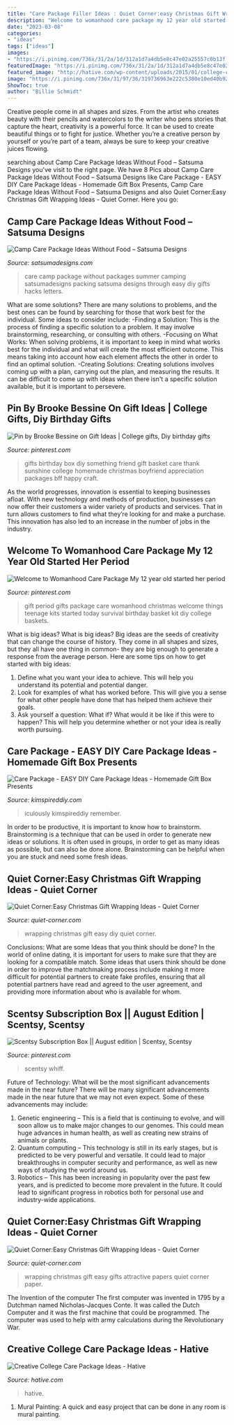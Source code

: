 ```yaml
---
title: "Care Package Filler Ideas : Quiet Corner:easy Christmas Gift Wrapping Ideas"
description: "Welcome to womanhood care package my 12 year old started her period"
date: "2023-03-08"
categories:
- "ideas"
tags: ["ideas"]
images:
- "https://i.pinimg.com/736x/31/2a/1d/312a1d7a4db5e8c47e02a25557c0b13f.jpg"
featuredImage: "https://i.pinimg.com/736x/31/2a/1d/312a1d7a4db5e8c47e02a25557c0b13f.jpg"
featured_image: "http://hative.com/wp-content/uploads/2015/01/college-care-package-ideas/2-creative-college-care-package-ideas.jpg"
image: "https://i.pinimg.com/736x/31/97/36/319736963e222c5380e10ed40b925a91.jpg"
ShowToc: true
author: "Billie Schmidt"
---
```



Creative people come in all shapes and sizes. From the artist who creates beauty with their pencils and watercolors to the writer who pens stories that capture the heart, creativity is a powerful force. It can be used to create beautiful things or to fight for justice. Whether you’re a creative person by yourself or you’re part of a team, always be sure to keep your creative juices flowing.

	

		
searching about Camp Care Package Ideas Without Food – Satsuma Designs you've visit to the right page. We have 8 Pics about Camp Care Package Ideas Without Food – Satsuma Designs like Care Package - EASY DIY Care Package Ideas - Homemade Gift Box Presents, Camp Care Package Ideas Without Food – Satsuma Designs and also Quiet Corner:Easy Christmas Gift Wrapping Ideas - Quiet Corner. Here you go:
		
    
## Camp Care Package Ideas Without Food – Satsuma Designs

<img loading=lazy src="https://cdn.shopify.com/s/files/1/0791/9807/files/camp_care_package_ideas_without_food_11.jpg?v=1531340008" onerror="this.onerror=null;this.src='https://tse3.mm.bing.net/th?id=OIP.vVSMKFFJngW66l3bWAmg6wHaKY&amp;pid=15.1';" alt="Camp Care Package Ideas Without Food – Satsuma Designs">

_Source: satsumadesigns.com_

>care camp package without packages summer camping satsumadesigns packing satsuma designs through easy diy gifts hacks letters. 

	

What are some solutions?
There are many solutions to problems, and the best ones can be found by searching for those that work best for the individual. Some ideas to consider include: 
-Finding a Solution: This is the process of finding a specific solution to a problem. It may involve brainstorming, researching, or consulting with others. 
-Focusing on What Works: When solving problems, it is important to keep in mind what works best for the individual and what will create the most efficient outcome. This means taking into account how each element affects the other in order to find an optimal solution. 
-Creating Solutions: Creating solutions involves coming up with a plan, carrying out the plan, and measuring the results. It can be difficult to come up with ideas when there isn't a specific solution available, but it is important to persevere.

    
## Pin By Brooke Bessine On Gift Ideas | College Gifts, Diy Birthday Gifts

<img loading=lazy src="https://i.pinimg.com/736x/31/2a/1d/312a1d7a4db5e8c47e02a25557c0b13f.jpg" onerror="this.onerror=null;this.src='https://tse1.mm.bing.net/th?id=OIP.cvG8UUw8qwwETE9f1PMGkAHaHa&amp;pid=15.1';" alt="Pin by Brooke Bessine on Gift Ideas | College gifts, Diy birthday gifts">

_Source: pinterest.com_

>gifts birthday box diy something friend gift basket care thank sunshine college homemade christmas boyfriend appreciation packages bff happy craft. 

	

As the world progresses, innovation is essential to keeping businesses afloat. With new technology and methods of production, businesses can now offer their customers a wider variety of products and services. That in turn allows customers to find what they’re looking for and make a purchase. This innovation has also led to an increase in the number of jobs in the industry.

    
## Welcome To Womanhood Care Package My 12 Year Old Started Her Period

<img loading=lazy src="https://i.pinimg.com/736x/17/09/2f/17092f97f782aae66544d8cdfdf03ecf---year-old-girl-gifts--year-old-girl-birthday-party-ideas.jpg?b=t" onerror="this.onerror=null;this.src='https://tse3.mm.bing.net/th?id=OIP._DWbK4UU9m68XviDCG6JagHaJ3&amp;pid=15.1';" alt="Welcome to Womanhood Care Package My 12 year old started her period">

_Source: pinterest.com_

>gift period gifts package care womanhood christmas welcome things teenage kits started today survival birthday basket kit diy college baskets. 

	

What is big ideas?
What is big ideas? Big ideas are the seeds of creativity that can change the course of history. They come in all shapes and sizes, but they all have one thing in common- they are big enough to generate a response from the average person. Here are some tips on how to get started with big ideas: 
1. Define what you want your idea to achieve. This will help you understand its potential and potential danger. 
2. Look for examples of what has worked before. This will give you a sense for what other people have done that has helped them achieve their goals. 
3. Ask yourself a question: What if? What would it be like if this were to happen? This will help you determine whether or not your idea is really worth pursuing. 

    
## Care Package - EASY DIY Care Package Ideas - Homemade Gift Box Presents

<img loading=lazy src="https://kimspireddiy.com/wp-content/uploads/2020/04/diy-care-package-red-86.jpg" onerror="this.onerror=null;this.src='https://tse3.mm.bing.net/th?id=OIP.nFj0Mpq0utlBlMZjxRDlkgHaNM&amp;pid=15.1';" alt="Care Package - EASY DIY Care Package Ideas - Homemade Gift Box Presents">

_Source: kimspireddiy.com_

>iculously kimspireddiy remember. 

	

In order to be productive, it is important to know how to brainstorm. Brainstorming is a technique that can be used in order to generate new ideas or solutions. It is often used in groups, in order to get as many ideas as possible, but can also be done alone. Brainstorming can be helpful when you are stuck and need some fresh ideas.

    
## Quiet Corner:Easy Christmas Gift Wrapping Ideas - Quiet Corner

<img loading=lazy src="https://i1.wp.com/www.quiet-corner.com/wp-content/uploads/2016/11/Easy-Christmas-Gift-Wrapping-Ideas-5-1.jpg" onerror="this.onerror=null;this.src='https://tse4.mm.bing.net/th?id=OIP.RKhKxqC3iuapiJsgZFUBuAHaLH&amp;pid=15.1';" alt="Quiet Corner:Easy Christmas Gift Wrapping Ideas - Quiet Corner">

_Source: quiet-corner.com_

>wrapping christmas gift easy diy quiet corner. 

	

Conclusions: What are some Ideas that you think should be done?
In the world of online dating, it is important for users to make sure that they are looking for a compatible match. Some ideas that users think should be done in order to improve the matchmaking process include making it more difficult for potential partners to create fake profiles, ensuring that all potential partners have read and agreed to the user agreement, and providing more information about who is available for whom.

    
## Scentsy Subscription Box || August Edition | Scentsy, Scentsy

<img loading=lazy src="https://i.pinimg.com/736x/31/97/36/319736963e222c5380e10ed40b925a91.jpg" onerror="this.onerror=null;this.src='https://tse2.mm.bing.net/th?id=OIP.9PGLvJ0b4YzjBQAkoeaSsQHaJ3&amp;pid=15.1';" alt="Scentsy Subscription Box || August edition | Scentsy, Scentsy">

_Source: pinterest.com_

>scentsy whiff. 

	

Future of Technology: What will be the most significant advancements made in the near future?
There will be many significant advancements made in the near future that we may not even expect. Some of these advancements may include: 
1. Genetic engineering – This is a field that is continuing to evolve, and will soon allow us to make major changes to our genomes. This could mean huge advances in human health, as well as creating new strains of animals or plants. 
2. Quantum computing – This technology is still in its early stages, but is predicted to be very powerful and versatile. It could lead to major breakthroughs in computer security and performance, as well as new ways of studying the world around us. 
3. Robotics – This has been increasing in popularity over the past few years, and is predicted to become more prevalent in the future. It could lead to significant progress in robotics both for personal use and industry-wide applications. 

    
## Quiet Corner:Easy Christmas Gift Wrapping Ideas - Quiet Corner

<img loading=lazy src="https://i1.wp.com/www.quiet-corner.com/wp-content/uploads/2016/11/Easy-Christmas-Gift-Wrapping-Ideas-2-1.jpg" onerror="this.onerror=null;this.src='https://tse2.mm.bing.net/th?id=OIP.GepogjtjTcmED4kB3Z-E1wHaLJ&amp;pid=15.1';" alt="Quiet Corner:Easy Christmas Gift Wrapping Ideas - Quiet Corner">

_Source: quiet-corner.com_

>wrapping christmas gift easy gifts attractive papers quiet corner paper. 

	

The Invention of the computer
The first computer was invented in 1795 by a Dutchman named Nicholas-Jacques Conte. It was called the Dutch Computer and it was the first machine that could be programmed. The computer was used to help with army calculations during the Revolutionary War.

    
## Creative College Care Package Ideas - Hative

<img loading=lazy src="http://hative.com/wp-content/uploads/2015/01/college-care-package-ideas/2-creative-college-care-package-ideas.jpg" onerror="this.onerror=null;this.src='https://tse2.mm.bing.net/th?id=OIP.iwiw7hTsYG6HX01sOKooXAHaJ4&amp;pid=15.1';" alt="Creative College Care Package Ideas - Hative">

_Source: hative.com_

>hative. 

	

1. Mural Painting: A quick and easy project that can be done in any room is mural painting.

